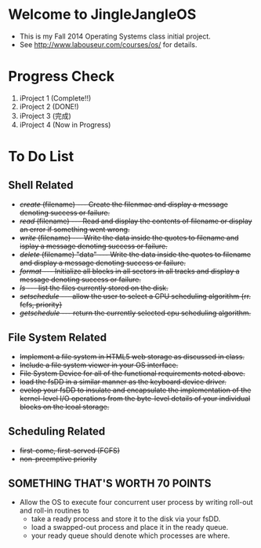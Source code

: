 Welcome to JingleJangleOS
=========================

-	This is my Fall 2014 Operating Systems class initial project.
-	See http://www.labouseur.com/courses/os/ for details.

Progress Check
==============

1.	iProject 1 (Complete!!)
2.	iProject 2 (DONE!)
3.	iProject 3 (完成)
4.	iProject 4 (Now in Progress)

To Do List
==========

Shell Related
-------------

- ~~*create* (filename) --- Create the filenmae and display a message denoting success or failure.~~
- ~~*read* (filename) --- Read and display the contents of filename or display an error if something went wrong.~~
- ~~*write* (filename) --- Write the data inside the quotes to filename and isplay a message denoting success or failure.~~
- ~~*delete* (filename) "data" --- Write the data inside the quotes to filename and display a message denoting success or failure.~~
- ~~*format* --- Initialize all blocks in all sectors in all tracks and display a message denoting success or failure.~~
- ~~*ls* --- list the files currently stored on the disk.~~
- ~~*setschedule* --- allow the user to select a CPU scheduling algorithm {rr. fcfs, priority}~~
- ~~*getschedule* --- return the currently selected cpu scheduling algorithm.~~


File System Related
--------------

- ~~Implement a file system in HTML5 web storage as discussed in class.~~
- ~~Include a file system viewer in your OS interface.~~
- ~~File System Device for all of the functional requirements noted above.~~
- ~~load the fsDD in a similar manner as the keyboard device driver.~~
- ~~evelop your fsDD to insulate and encapsulate the implementation of the kernel-level I/O operations from the byte-level details
of your individual blocks on the lcoal storage.~~


Scheduling Related
------------------

- ~~first-come, first-served (FCFS)~~
- ~~non-preemptive priority~~

SOMETHING THAT'S WORTH 70 POINTS
--------------------------------
- Allow the OS to execute four concurrent user process by writing roll-out and roll-in routines to
    - take a ready process and store it to the disk via your fsDD.
    - load a swapped-out process and place it in the ready queue.
    - your ready queue should denote which processes are where.
